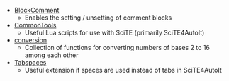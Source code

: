 
- [BlockComment](BlockComment.md)
	- Enables the setting / unsetting of comment blocks 
- [CommonTools](CommonTools.md)
	- Useful Lua scripts for use with SciTE (primarily SciTE4AutoIt)
- [conversion](conversion.md)
	- Collection of functions for converting numbers of bases 2 to 16 among each other
- [Tabspaces](Tabspaces.md)
	- Useful extension if spaces are used instead of tabs in SciTE4AutoIt